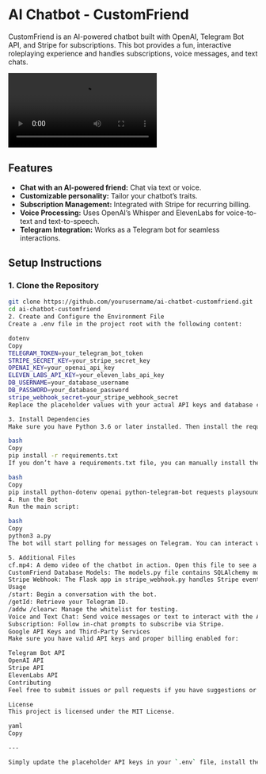 # AI Chatbot - CustomFriend

CustomFriend is an AI-powered chatbot built with OpenAI, Telegram Bot API, and Stripe for subscriptions. This bot provides a fun, interactive roleplaying experience and handles subscriptions, voice messages, and text chats.

![Demo Video](cf.mp4)

## Features

- **Chat with an AI-powered friend:** Chat via text or voice.
- **Customizable personality:** Tailor your chatbot’s traits.
- **Subscription Management:** Integrated with Stripe for recurring billing.
- **Voice Processing:** Uses OpenAI’s Whisper and ElevenLabs for voice-to-text and text-to-speech.
- **Telegram Integration:** Works as a Telegram bot for seamless interactions.

## Setup Instructions

### 1. Clone the Repository

```bash
git clone https://github.com/yourusername/ai-chatbot-customfriend.git
cd ai-chatbot-customfriend
2. Create and Configure the Environment File
Create a .env file in the project root with the following content:

dotenv
Copy
TELEGRAM_TOKEN=your_telegram_bot_token
STRIPE_SECRET_KEY=your_stripe_secret_key
OPENAI_KEY=your_openai_api_key
ELEVEN_LABS_API_KEY=your_eleven_labs_api_key
DB_USERNAME=your_database_username
DB_PASSWORD=your_database_password
stripe_webhook_secret=your_stripe_webhook_secret
Replace the placeholder values with your actual API keys and database credentials.

3. Install Dependencies
Make sure you have Python 3.6 or later installed. Then install the required packages using pip:

bash
Copy
pip install -r requirements.txt
If you don’t have a requirements.txt file, you can manually install the packages:

bash
Copy
pip install python-dotenv openai python-telegram-bot requests playsound stripe sqlalchemy pytz python-dateutil
4. Run the Bot
Run the main script:

bash
Copy
python3 a.py
The bot will start polling for messages on Telegram. You can interact with it by messaging your bot on Telegram.

5. Additional Files
cf.mp4: A demo video of the chatbot in action. Open this file to see a live demonstration of CustomFriend.
CustomFriend Database Models: The models.py file contains SQLAlchemy models for managing user data and subscriptions.
Stripe Webhook: The Flask app in stripe_webhook.py handles Stripe events (ensure your webhook endpoint is set up correctly).
Usage
/start: Begin a conversation with the bot.
/getId: Retrieve your Telegram ID.
/addw /clearw: Manage the whitelist for testing.
Voice and Text Chat: Send voice messages or text to interact with the AI.
Subscription: Follow in-chat prompts to subscribe via Stripe.
Google API Keys and Third-Party Services
Make sure you have valid API keys and proper billing enabled for:

Telegram Bot API
OpenAI API
Stripe API
ElevenLabs API
Contributing
Feel free to submit issues or pull requests if you have suggestions or improvements.

License
This project is licensed under the MIT License.

yaml
Copy

---

Simply update the placeholder API keys in your `.env` file, install the dependencies, and run the bot. The demo video (`cf.mp4`) is displayed in the README so users can quickly see the chatbot in action.
